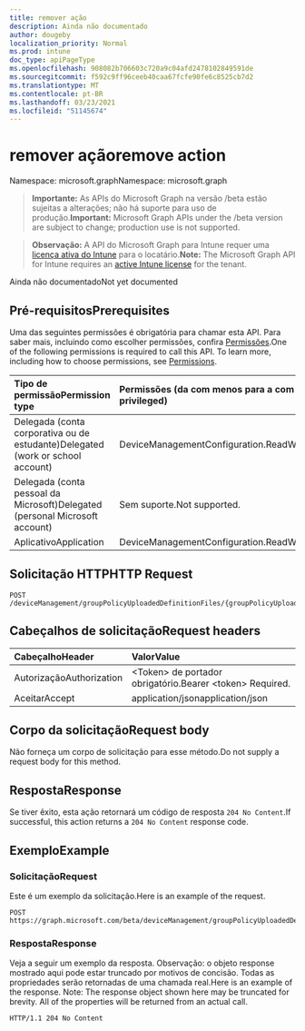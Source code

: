 ```yaml
---
title: remover ação
description: Ainda não documentado
author: dougeby
localization_priority: Normal
ms.prod: intune
doc_type: apiPageType
ms.openlocfilehash: 908082b706603c720a9c04afd2478102849591de
ms.sourcegitcommit: f592c9ff96ceeb40caa67fcfe90fe6c8525cb7d2
ms.translationtype: MT
ms.contentlocale: pt-BR
ms.lasthandoff: 03/23/2021
ms.locfileid: "51145674"
---
```

# <a name="remove-action"></a><span data-ttu-id="9356a-103">remover ação</span><span class="sxs-lookup"><span data-stu-id="9356a-103">remove action</span></span>

<span data-ttu-id="9356a-104">Namespace: microsoft.graph</span><span class="sxs-lookup"><span data-stu-id="9356a-104">Namespace: microsoft.graph</span></span>

> <span data-ttu-id="9356a-105">**Importante:** As APIs do Microsoft Graph na versão /beta estão sujeitas a alterações; não há suporte para uso de produção.</span><span class="sxs-lookup"><span data-stu-id="9356a-105">**Important:** Microsoft Graph APIs under the /beta version are subject to change; production use is not supported.</span></span>

> <span data-ttu-id="9356a-106">**Observação:** A API do Microsoft Graph para Intune requer uma [licença ativa do Intune](https://go.microsoft.com/fwlink/?linkid=839381) para o locatário.</span><span class="sxs-lookup"><span data-stu-id="9356a-106">**Note:** The Microsoft Graph API for Intune requires an [active Intune license](https://go.microsoft.com/fwlink/?linkid=839381) for the tenant.</span></span>

<span data-ttu-id="9356a-107">Ainda não documentado</span><span class="sxs-lookup"><span data-stu-id="9356a-107">Not yet documented</span></span>

## <a name="prerequisites"></a><span data-ttu-id="9356a-108">Pré-requisitos</span><span class="sxs-lookup"><span data-stu-id="9356a-108">Prerequisites</span></span>
<span data-ttu-id="9356a-p101">Uma das seguintes permissões é obrigatória para chamar esta API. Para saber mais, incluindo como escolher permissões, confira [Permissões](/graph/permissions-reference).</span><span class="sxs-lookup"><span data-stu-id="9356a-p101">One of the following permissions is required to call this API. To learn more, including how to choose permissions, see [Permissions](/graph/permissions-reference).</span></span>

|<span data-ttu-id="9356a-111">Tipo de permissão</span><span class="sxs-lookup"><span data-stu-id="9356a-111">Permission type</span></span>|<span data-ttu-id="9356a-112">Permissões (da com menos para a com mais privilégios)</span><span class="sxs-lookup"><span data-stu-id="9356a-112">Permissions (from least to most privileged)</span></span>|
|:---|:---|
|<span data-ttu-id="9356a-113">Delegada (conta corporativa ou de estudante)</span><span class="sxs-lookup"><span data-stu-id="9356a-113">Delegated (work or school account)</span></span>|<span data-ttu-id="9356a-114">DeviceManagementConfiguration.ReadWrite.All</span><span class="sxs-lookup"><span data-stu-id="9356a-114">DeviceManagementConfiguration.ReadWrite.All</span></span>|
|<span data-ttu-id="9356a-115">Delegada (conta pessoal da Microsoft)</span><span class="sxs-lookup"><span data-stu-id="9356a-115">Delegated (personal Microsoft account)</span></span>|<span data-ttu-id="9356a-116">Sem suporte.</span><span class="sxs-lookup"><span data-stu-id="9356a-116">Not supported.</span></span>|
|<span data-ttu-id="9356a-117">Aplicativo</span><span class="sxs-lookup"><span data-stu-id="9356a-117">Application</span></span>|<span data-ttu-id="9356a-118">DeviceManagementConfiguration.ReadWrite.All</span><span class="sxs-lookup"><span data-stu-id="9356a-118">DeviceManagementConfiguration.ReadWrite.All</span></span>|

## <a name="http-request"></a><span data-ttu-id="9356a-119">Solicitação HTTP</span><span class="sxs-lookup"><span data-stu-id="9356a-119">HTTP Request</span></span>
<!-- {
  "blockType": "ignored"
}
-->
``` http
POST /deviceManagement/groupPolicyUploadedDefinitionFiles/{groupPolicyUploadedDefinitionFileId}/remove
```

## <a name="request-headers"></a><span data-ttu-id="9356a-120">Cabeçalhos de solicitação</span><span class="sxs-lookup"><span data-stu-id="9356a-120">Request headers</span></span>
|<span data-ttu-id="9356a-121">Cabeçalho</span><span class="sxs-lookup"><span data-stu-id="9356a-121">Header</span></span>|<span data-ttu-id="9356a-122">Valor</span><span class="sxs-lookup"><span data-stu-id="9356a-122">Value</span></span>|
|:---|:---|
|<span data-ttu-id="9356a-123">Autorização</span><span class="sxs-lookup"><span data-stu-id="9356a-123">Authorization</span></span>|<span data-ttu-id="9356a-124">&lt;Token&gt; de portador obrigatório.</span><span class="sxs-lookup"><span data-stu-id="9356a-124">Bearer &lt;token&gt; Required.</span></span>|
|<span data-ttu-id="9356a-125">Aceitar</span><span class="sxs-lookup"><span data-stu-id="9356a-125">Accept</span></span>|<span data-ttu-id="9356a-126">application/json</span><span class="sxs-lookup"><span data-stu-id="9356a-126">application/json</span></span>|

## <a name="request-body"></a><span data-ttu-id="9356a-127">Corpo da solicitação</span><span class="sxs-lookup"><span data-stu-id="9356a-127">Request body</span></span>
<span data-ttu-id="9356a-128">Não forneça um corpo de solicitação para esse método.</span><span class="sxs-lookup"><span data-stu-id="9356a-128">Do not supply a request body for this method.</span></span>

## <a name="response"></a><span data-ttu-id="9356a-129">Resposta</span><span class="sxs-lookup"><span data-stu-id="9356a-129">Response</span></span>
<span data-ttu-id="9356a-130">Se tiver êxito, esta ação retornará um código de resposta `204 No Content`.</span><span class="sxs-lookup"><span data-stu-id="9356a-130">If successful, this action returns a `204 No Content` response code.</span></span>

## <a name="example"></a><span data-ttu-id="9356a-131">Exemplo</span><span class="sxs-lookup"><span data-stu-id="9356a-131">Example</span></span>

### <a name="request"></a><span data-ttu-id="9356a-132">Solicitação</span><span class="sxs-lookup"><span data-stu-id="9356a-132">Request</span></span>
<span data-ttu-id="9356a-133">Este é um exemplo da solicitação.</span><span class="sxs-lookup"><span data-stu-id="9356a-133">Here is an example of the request.</span></span>
``` http
POST https://graph.microsoft.com/beta/deviceManagement/groupPolicyUploadedDefinitionFiles/{groupPolicyUploadedDefinitionFileId}/remove
```

### <a name="response"></a><span data-ttu-id="9356a-134">Resposta</span><span class="sxs-lookup"><span data-stu-id="9356a-134">Response</span></span>
<span data-ttu-id="9356a-p102">Veja a seguir um exemplo da resposta. Observação: o objeto response mostrado aqui pode estar truncado por motivos de concisão. Todas as propriedades serão retornadas de uma chamada real.</span><span class="sxs-lookup"><span data-stu-id="9356a-p102">Here is an example of the response. Note: The response object shown here may be truncated for brevity. All of the properties will be returned from an actual call.</span></span>
``` http
HTTP/1.1 204 No Content
```




